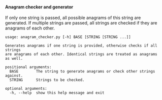 #### Anagram checker and generator
If only one string is passed, all possible anagrams of this string are generated.
If multiple strings are passed, all strings are checked if they are anagrams of each other.

```
usage: anagram_checker.py [-h] BASE [STRING [STRING ...]]

Generates anagrams if one string is provided, otherwise checks if all strings
are anagrams of each other. Identical strings are treated as anagrams as well.

positional arguments:
  BASE        The string to generate anagrams or check other strings against.
  STRING      Strings to be checked.

optional arguments:
  -h, --help  show this help message and exit
```
